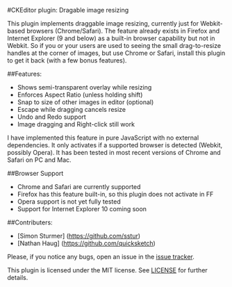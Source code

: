 #CKEditor plugin: Dragable image resizing

This plugin implements draggable image resizing, currently just for Webkit-based browsers (Chrome/Safari). The feature
already exists in Firefox and Internet Explorer (9 and below) as a built-in browser capability but not in Webkit. So
if you or your users are used to seeing the small drag-to-resize handles at the corner of images, but use Chrome or
Safari, install this plugin to get it back (with a few bonus features).

##Features:
 * Shows semi-transparent overlay while resizing
 * Enforces Aspect Ratio (unless holding shift)
 * Snap to size of other images in editor (optional)
 * Escape while dragging cancels resize
 * Undo and Redo support
 * Image dragging and Right-click still work

I have implemented this feature in pure JavaScript with no external dependencies. It only activates if a supported
browser is detected (Webkit, possibly Opera). It has been tested in most recent versions of Chrome and Safari on PC
and Mac.

##Browser Support
 * Chrome and Safari are currently supported
 * Firefox has this feature built-in, so this plugin does not activate in FF
 * Opera support is not yet fully tested
 * Support for Internet Explorer 10 coming soon

##Contributers:
  * [Simon Sturmer] (https://github.com/sstur)
  * [Nathan Haug] (https://github.com/quicksketch)

Please, if you notice any bugs, open an issue in the [issue tracker](ck-dragresize/issues).

This plugin is licensed under the MIT license. See [LICENSE](ck-dragresize/blob/master/LICENSE) for further details.
